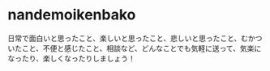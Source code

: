 # nandemoikenbako
日常で面白いと思ったこと、楽しいと思ったこと、悲しいと思ったこと、むかついたこと、不便と感じたこと、相談など、どんなことでも気軽に送って、気楽になったり、楽しくなったりしましょう！
